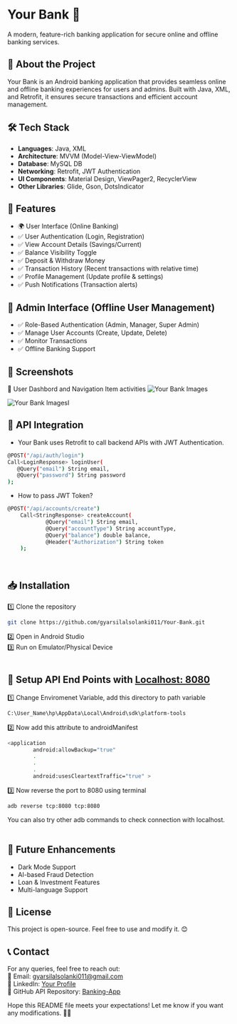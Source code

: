 # Your Bank 🚀
A modern, feature-rich banking application for secure online and offline banking services.


## 📌 About the Project
Your Bank is an Android banking application that provides seamless online and offline banking experiences for users and admins. Built with Java, XML, and Retrofit, it ensures secure transactions and efficient account management.

## 🛠️ Tech Stack
- **Languages**: Java, XML
- **Architecture**: MVVM (Model-View-ViewModel)
- **Database**: MySQL DB
- **Networking**: Retrofit, JWT Authentication
- **UI Components**: Material Design, ViewPager2, RecyclerView
- **Other Libraries**: Glide, Gson, DotsIndicator

## 🎯 Features
- 🌍 User Interface (Online Banking)
- ✅ User Authentication (Login, Registration)
- ✅ View Account Details (Savings/Current)
- ✅ Balance Visibility Toggle
- ✅ Deposit & Withdraw Money
- ✅ Transaction History (Recent transactions with relative time)
- ✅ Profile Management (Update profile & settings)
- ✅ Push Notifications (Transaction alerts)

## 🔐 Admin Interface (Offline User Management)
- ✅ Role-Based Authentication (Admin, Manager, Super Admin)
- ✅ Manage User Accounts (Create, Update, Delete)
- ✅ Monitor Transactions
- ✅ Offline Banking Support

## 📱 Screenshots
🔹 User Dashbord and Navigation Item activities
![Your Bank Images](https://github.com/user-attachments/assets/4d4ea1dc-774b-48f2-8fca-0b8d8369e15f)

![Your Bank ImagesI](https://github.com/user-attachments/assets/2ed3ecf8-1679-4ffc-aee5-3c4524e19fc9)



## 🔄 API Integration
- Your Bank uses Retrofit to call backend APIs with JWT Authentication.
```sh
@POST("/api/auth/login")
Call<LoginResponse> loginUser(
   @Query("email") String email,
   @Query("password") String password
);
```
- How to pass JWT Token?

```sh
@POST("/api/accounts/create")
    Call<StringResponse> createAccount(
            @Query("email") String email,
            @Query("accountType") String accountType,
            @Query("balance") double balance,
            @Header("Authorization") String token
    );
```
</br>

## 📥 Installation
1️⃣ Clone the repository
```sh
git clone https://github.com/gyarsilalsolanki011/Your-Bank.git
```
2️⃣ Open in Android Studio </br>
3️⃣ Run on Emulator/Physical Device </br> </br>

## 📌 Setup API End Points with [Localhost: 8080](http://localhost:8080)
1️⃣ Change Enviromenet Variable, add this directory to path variable
```sh
C:\User_Name\hp\AppData\Local\Android\sdk\platform-tools
```
2️⃣ Now add this attribute to androidManifest
```sh
<application
        android:allowBackup="true"
        .
        .
        . 
        android:usesCleartextTraffic="true" >
```
3️⃣ Now reverse the port to 8080 using terminal
```sh
adb reverse tcp:8080 tcp:8080  
```
You can also try other adb commands to check connection with localhost. </br></br>

## 🚀 Future Enhancements
- Dark Mode Support
- AI-based Fraud Detection
- Loan & Investment Features
- Multi-language Support

## 📄 License
This project is open-source. Feel free to use and modify it. 😊

## 📞 Contact
For any queries, feel free to reach out: </br>
📧 Email: gyarsilalsolanki011@gmail.com </br>
🔗 LinkedIn: [Your Profile](https://linkedin.com/in/gyarsilalsolanki) </br>
🔗 GitHub API Repository: [Banking-App](https://github.com/gyarsilalsolanki011/banking-app.git)

Hope this README file meets your expectations! Let me know if you want any modifications. 🚀🔥
